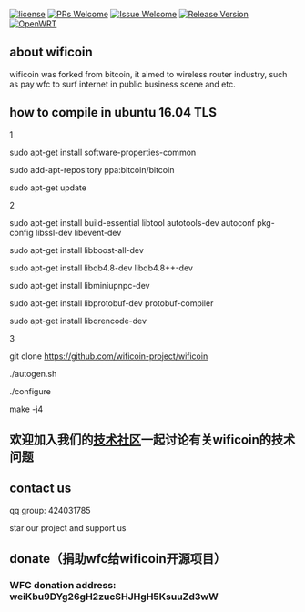 

[![license][1]][2]
[![PRs Welcome][3]][4]
[![Issue Welcome][5]][6]
[![Release Version][7]][8]
[![OpenWRT][11]][12]


[1]: https://img.shields.io/badge/license-GPLV3-brightgreen.svg?style=plastic
[2]: https://github.com/liudf0716/apfree_wifidog/blob/master/COPYING
[3]: https://img.shields.io/badge/PRs-welcome-brightgreen.svg?style=plastic
[4]: https://github.com/wificoin-project/wificoin/pulls
[5]: https://img.shields.io/badge/Issues-welcome-brightgreen.svg?style=plastic
[6]: https://github.com/wificoin-project/wificoin/issues/new
[7]: https://img.shields.io/badge/release-2.10.1437-red.svg?style=plastic
[8]: https://github.com/wificoin-project/wificoin/releases
[11]: https://img.shields.io/badge/Platform-%20OpenWRT%7C%20LEDE%20-brightgreen.svg?style=plastic
[12]: https://github.com/KunTengRom/kunteng-lede-17.01.4

## about wificoin

wificoin was forked from bitcoin, it aimed to  wireless router industry, such as pay wfc to surf internet in public business scene and etc.

## how to compile in ubuntu 16.04 TLS

1

sudo apt-get install software-properties-common

sudo add-apt-repository ppa:bitcoin/bitcoin

sudo apt-get update

2

sudo apt-get install build-essential libtool autotools-dev autoconf pkg-config libssl-dev libevent-dev

sudo apt-get install libboost-all-dev

sudo apt-get install libdb4.8-dev libdb4.8++-dev

sudo apt-get install libminiupnpc-dev

sudo apt-get install libprotobuf-dev protobuf-compiler

sudo apt-get install libqrencode-dev

3

git clone https://github.com/wificoin-project/wificoin

./autogen.sh

./configure

make -j4

## 欢迎加入我们的[技术社区](https://talk.kunteng.org)一起讨论有关wificoin的技术问题

## contact us
qq group: 424031785

star our project and support us

## donate（捐助wfc给wificoin开源项目）
### WFC donation address: weiKbu9DYg26gH2zucSHJHgH5KsuuZd3wW

